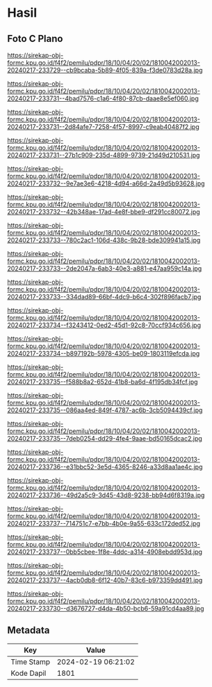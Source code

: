 # Hasil

## Foto C Plano

https://sirekap-obj-formc.kpu.go.id/f4f2/pemilu/pdpr/18/10/04/20/02/1810042002013-20240217-233729--cb9bcaba-5b89-4f05-839a-f3de0783d28a.jpg

https://sirekap-obj-formc.kpu.go.id/f4f2/pemilu/pdpr/18/10/04/20/02/1810042002013-20240217-233731--4bad7576-c1a6-4f80-87cb-daae8e5ef060.jpg

https://sirekap-obj-formc.kpu.go.id/f4f2/pemilu/pdpr/18/10/04/20/02/1810042002013-20240217-233731--2d84afe7-7258-4f57-8997-c9eab40487f2.jpg

https://sirekap-obj-formc.kpu.go.id/f4f2/pemilu/pdpr/18/10/04/20/02/1810042002013-20240217-233731--27b1c909-235d-4899-9739-21d49d210531.jpg

https://sirekap-obj-formc.kpu.go.id/f4f2/pemilu/pdpr/18/10/04/20/02/1810042002013-20240217-233732--9e7ae3e6-4218-4d94-a66d-2a49d5b93628.jpg

https://sirekap-obj-formc.kpu.go.id/f4f2/pemilu/pdpr/18/10/04/20/02/1810042002013-20240217-233732--42b348ae-17ad-4e8f-bbe9-df291cc80072.jpg

https://sirekap-obj-formc.kpu.go.id/f4f2/pemilu/pdpr/18/10/04/20/02/1810042002013-20240217-233733--780c2ac1-106d-438c-9b28-bde309941a15.jpg

https://sirekap-obj-formc.kpu.go.id/f4f2/pemilu/pdpr/18/10/04/20/02/1810042002013-20240217-233733--2de2047a-6ab3-40e3-a881-e47aa959c14a.jpg

https://sirekap-obj-formc.kpu.go.id/f4f2/pemilu/pdpr/18/10/04/20/02/1810042002013-20240217-233733--334dad89-66bf-4dc9-b6c4-302f896facb7.jpg

https://sirekap-obj-formc.kpu.go.id/f4f2/pemilu/pdpr/18/10/04/20/02/1810042002013-20240217-233734--f3243412-0ed2-45d1-92c8-70ccf934c656.jpg

https://sirekap-obj-formc.kpu.go.id/f4f2/pemilu/pdpr/18/10/04/20/02/1810042002013-20240217-233734--b897192b-5978-4305-be09-1803119efcda.jpg

https://sirekap-obj-formc.kpu.go.id/f4f2/pemilu/pdpr/18/10/04/20/02/1810042002013-20240217-233735--f588b8a2-652d-41b8-ba6d-4f195db34fcf.jpg

https://sirekap-obj-formc.kpu.go.id/f4f2/pemilu/pdpr/18/10/04/20/02/1810042002013-20240217-233735--086aa4ed-849f-4787-ac6b-3cb5094439cf.jpg

https://sirekap-obj-formc.kpu.go.id/f4f2/pemilu/pdpr/18/10/04/20/02/1810042002013-20240217-233735--7deb0254-dd29-4fe4-9aae-bd50165dcac2.jpg

https://sirekap-obj-formc.kpu.go.id/f4f2/pemilu/pdpr/18/10/04/20/02/1810042002013-20240217-233736--e31bbc52-3e5d-4365-8246-a33d8aa1ae4c.jpg

https://sirekap-obj-formc.kpu.go.id/f4f2/pemilu/pdpr/18/10/04/20/02/1810042002013-20240217-233736--49d2a5c9-3d45-43d8-9238-bb94d6f8319a.jpg

https://sirekap-obj-formc.kpu.go.id/f4f2/pemilu/pdpr/18/10/04/20/02/1810042002013-20240217-233737--714751c7-e7bb-4b0e-9a55-633c172ded52.jpg

https://sirekap-obj-formc.kpu.go.id/f4f2/pemilu/pdpr/18/10/04/20/02/1810042002013-20240217-233737--0bb5cbee-1f8e-4ddc-a314-4908ebdd953d.jpg

https://sirekap-obj-formc.kpu.go.id/f4f2/pemilu/pdpr/18/10/04/20/02/1810042002013-20240217-233737--4acb0db8-6f12-40b7-83c6-b973359dd491.jpg

https://sirekap-obj-formc.kpu.go.id/f4f2/pemilu/pdpr/18/10/04/20/02/1810042002013-20240217-233730--d3676727-d4da-4b50-bcb6-59a91cd4aa89.jpg


## Metadata

| Key        | Value               |
| ---------- | ------------------- |
| Time Stamp | 2024-02-19 06:21:02 |
| Kode Dapil | 1801                |



